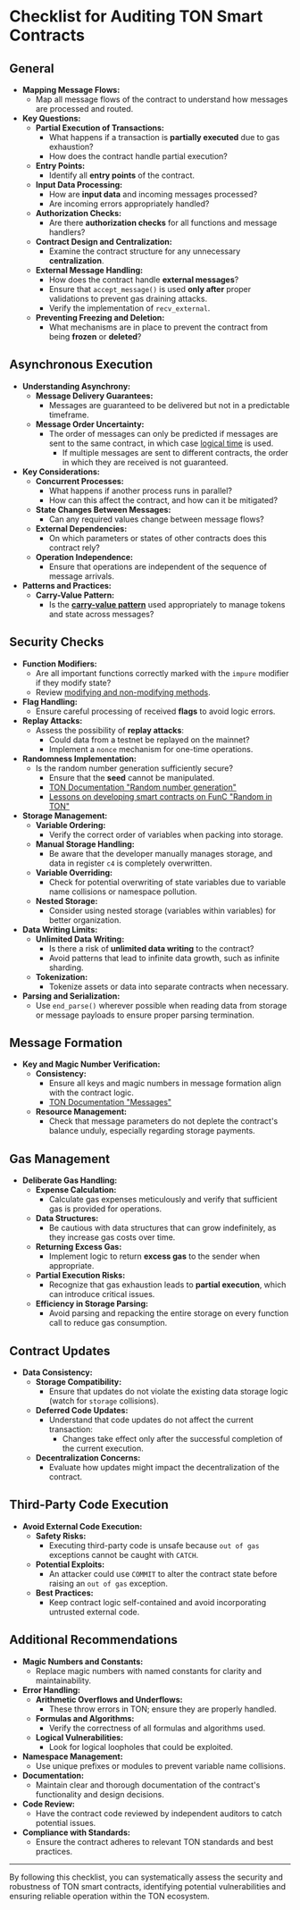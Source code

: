 # Checklist for Auditing TON Smart Contracts

## General

- **Mapping Message Flows:**
  - Map all message flows of the contract to understand how messages are processed and routed.
- **Key Questions:**
  - **Partial Execution of Transactions:**
    - What happens if a transaction is **partially executed** due to gas exhaustion?
    - How does the contract handle partial execution?
  - **Entry Points:**
    - Identify all **entry points** of the contract.
  - **Input Data Processing:**
    - How are **input data** and incoming messages processed?
    - Are incoming errors appropriately handled?
  - **Authorization Checks:**
    - Are there **authorization checks** for all functions and message handlers?
  - **Contract Design and Centralization:**
    - Examine the contract structure for any unnecessary **centralization**.
  - **External Message Handling:**
    - How does the contract handle **external messages**?
    - Ensure that `accept_message()` is used **only after** proper validations to prevent gas draining attacks.
    - Verify the implementation of `recv_external`.
  - **Preventing Freezing and Deletion:**
    - What mechanisms are in place to prevent the contract from being **frozen** or **deleted**?

## Asynchronous Execution

- **Understanding Asynchrony:**
  - **Message Delivery Guarantees:**
    - Messages are guaranteed to be delivered but not in a predictable timeframe.
  - **Message Order Uncertainty:**
    - The order of messages can only be predicted if messages are sent to the same contract, in which case [logical time](https://docs.ton.org/develop/smart-contracts/guidelines/message-delivery-guarantees#what-is-a-logical-time) is used.
      - If multiple messages are sent to different contracts, the order in which they are received is not guaranteed.
- **Key Considerations:**
  - **Concurrent Processes:**
    - What happens if another process runs in parallel?
    - How can this affect the contract, and how can it be mitigated?
  - **State Changes Between Messages:**
    - Can any required values change between message flows?
  - **External Dependencies:**
    - On which parameters or states of other contracts does this contract rely?
  - **Operation Independence:**
    - Ensure that operations are independent of the sequence of message arrivals.
- **Patterns and Practices:**
  - **Carry-Value Pattern:**
    - Is the [**carry-value pattern**](https://docs.ton.org/develop/smart-contracts/security/secure-programming#4-use-a-carry-value-pattern) used appropriately to manage tokens and state across messages?

## Security Checks

- **Function Modifiers:**
  - Are all important functions correctly marked with the `impure` modifier if they modify state?
  - Review [modifying and non-modifying methods](https://docs.ton.org/develop/func/statements#methods-calls).
- **Flag Handling:**
  - Ensure careful processing of received **flags** to avoid logic errors.
- **Replay Attacks:**
  - Assess the possibility of **replay attacks**:
    - Could data from a testnet be replayed on the mainnet?
    - Implement a `nonce` mechanism for one-time operations.
- **Randomness Implementation:**
  - Is the random number generation sufficiently secure?
    - Ensure that the **seed** cannot be manipulated.
    - [TON Documentation "Random number generation"](https://docs.ton.org/develop/smart-contracts/guidelines/random-number-generation)
    - [Lessons on developing smart contracts on FunC "Random in TON"](https://github.com/romanovichim/TonFunClessons_Eng/blob/main/lessons/bonus/random/random.md)
- **Storage Management:**
  - **Variable Ordering:**
    - Verify the correct order of variables when packing into storage.
  - **Manual Storage Handling:**
    - Be aware that the developer manually manages storage, and data in register `c4` is completely overwritten.
  - **Variable Overriding:**
    - Check for potential overwriting of state variables due to variable name collisions or namespace pollution.
  - **Nested Storage:**
    - Consider using nested storage (variables within variables) for better organization.
- **Data Writing Limits:**
  - **Unlimited Data Writing:**
    - Is there a risk of **unlimited data writing** to the contract?
    - Avoid patterns that lead to infinite data growth, such as infinite sharding.
  - **Tokenization:**
    - Tokenize assets or data into separate contracts when necessary.
- **Parsing and Serialization:**
  - Use `end_parse()` wherever possible when reading data from storage or message payloads to ensure proper parsing termination.

## Message Formation

- **Key and Magic Number Verification:**
  - **Consistency:**
    - Ensure all keys and magic numbers in message formation align with the contract logic.
    - [TON Documentation "Messages"](https://docs.ton.org/develop/smart-contracts/messages)
  - **Resource Management:**
    - Check that message parameters do not deplete the contract's balance unduly, especially regarding storage payments.

## Gas Management

- **Deliberate Gas Handling:**
  - **Expense Calculation:**
    - Calculate gas expenses meticulously and verify that sufficient gas is provided for operations.
  - **Data Structures:**
    - Be cautious with data structures that can grow indefinitely, as they increase gas costs over time.
  - **Returning Excess Gas:**
    - Implement logic to return **excess gas** to the sender when appropriate.
  - **Partial Execution Risks:**
    - Recognize that gas exhaustion leads to **partial execution**, which can introduce critical issues.
  - **Efficiency in Storage Parsing:**
    - Avoid parsing and repacking the entire storage on every function call to reduce gas consumption.

## Contract Updates

- **Data Consistency:**
  - **Storage Compatibility:**
    - Ensure that updates do not violate the existing data storage logic (watch for `storage` collisions).
  - **Deferred Code Updates:**
    - Understand that code updates do not affect the current transaction:
      - Changes take effect only after the successful completion of the current execution.
  - **Decentralization Concerns:**
    - Evaluate how updates might impact the decentralization of the contract.

## Third-Party Code Execution

- **Avoid External Code Execution:**
  - **Safety Risks:**
    - Executing third-party code is unsafe because `out of gas` exceptions cannot be caught with `CATCH`.
  - **Potential Exploits:**
    - An attacker could use `COMMIT` to alter the contract state before raising an `out of gas` exception.
  - **Best Practices:**
    - Keep contract logic self-contained and avoid incorporating untrusted external code.

## Additional Recommendations

- **Magic Numbers and Constants:**
  - Replace magic numbers with named constants for clarity and maintainability.
- **Error Handling:**
  - **Arithmetic Overflows and Underflows:**
    - These throw errors in TON; ensure they are properly handled.
  - **Formulas and Algorithms:**
    - Verify the correctness of all formulas and algorithms used.
  - **Logical Vulnerabilities:**
    - Look for logical loopholes that could be exploited.
- **Namespace Management:**
  - Use unique prefixes or modules to prevent variable name collisions.
- **Documentation:**
  - Maintain clear and thorough documentation of the contract's functionality and design decisions.
- **Code Review:**
  - Have the contract code reviewed by independent auditors to catch potential issues.
- **Compliance with Standards:**
  - Ensure the contract adheres to relevant TON standards and best practices.

--- 

By following this checklist, you can systematically assess the security and robustness of TON smart contracts, identifying potential vulnerabilities and ensuring reliable operation within the TON ecosystem.
